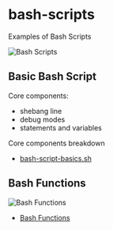 # bash-scripts
Examples of Bash Scripts

![Bash Scripts](https://user-images.githubusercontent.com/58792/145680377-aec70438-1999-40af-b573-f45debac4a5a.png)

## Basic Bash Script

Core components:

* shebang line
* debug modes
* statements and variables

Core components breakdown
* [bash-script-basics.sh](https://github.com/noahgift/bash-scripts/blob/main/bash-script-basics.sh)

## Bash Functions

![Bash Functions](https://user-images.githubusercontent.com/58792/145683408-c7400fd4-b8c1-46c7-852e-492e2cfb18c4.png)

* [Bash Functions](https://github.com/noahgift/bash-scripts/blob/main/bash-functions.sh)
